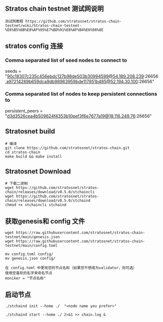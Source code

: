 ## Stratos chain testnet 测试网说明
```
测试网教程 https://github.com/stratosnet/stratos-chain-testnet/wiki/Stratos-chain-testnet-%E6%B5%8B%E8%AF%95%E7%BD%91%E8%AF%B4%E6%98%8E
```

## stratos config 连接
### Comma separated list of seed nodes to connect to
seeds = "90c18307c235c456ebdc127b98de503b30994599@54.189.208.239:26656,a97214289b659dca9db98963959bde117851b485@52.194.30.100:26656"

### Comma separated list of nodes to keep persistent connections to
persistent_peers = "d3d3526cea4b509624f4353b10eef3f6e7677a19@18.116.249.76:26656"

## Stratosnet build
```
# 编译
git clone https://github.com/stratosnet/stratos-chain.git
cd stratos-chain
make build && make install
```
## Stratosnet Download

```
# 下载二进制
wget https://github.com/stratosnet/stratos-chain/releases/download/v0.5.0/stchaincli
wget https://github.com/stratosnet/stratos-chain/releases/download/v0.5.0/stchaind
chmod +x stchaincli stchaind
```


## 获取genesis和 config 文件
```
wget https://raw.githubusercontent.com/stratosnet/stratos-chain-testnet/main/genesis.json
wget https://raw.githubusercontent.com/stratosnet/stratos-chain-testnet/main/config.toml

mv config.toml config/
mv genesis.json config/
```
```
在 config.toml 中更改您的节点名称（如果您不想成为validator，则可选）
使用您喜欢的名字来命名节点
moniker = "节点名称"
```
## 启动节点
```
./stchaind init --home ./  "<node name you prefer>"

./stchaind start --home ./ 2>&1 >> chain.log &
```
